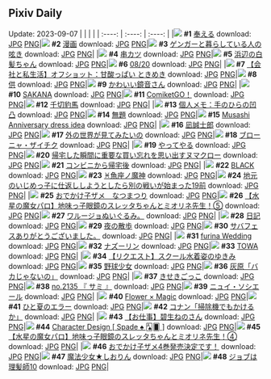 ## Pixiv Daily
Update: 2023-09-07
|      |      |      |
| :----: | :----: | :----: |
|![](https://pixiv.microyu.workers.dev/c/240x480/img-master/img/2023/09/06/00/46/45/111480211_p0_master1200.jpg) **#1** [奉える](https://www.pixiv.net/artworks/111480211) download: [JPG](https://pixiv.microyu.workers.dev/img-original/img/2023/09/06/00/46/45/111480211_p0.jpg) [PNG](https://pixiv.microyu.workers.dev/img-original/img/2023/09/06/00/46/45/111480211_p0.png)|![](https://pixiv.microyu.workers.dev/c/240x480/img-master/img/2023/09/05/06/00/02/111458191_p0_master1200.jpg) **#2** [漫画](https://www.pixiv.net/artworks/111458191) download: [JPG](https://pixiv.microyu.workers.dev/img-original/img/2023/09/05/06/00/02/111458191_p0.jpg) [PNG](https://pixiv.microyu.workers.dev/img-original/img/2023/09/05/06/00/02/111458191_p0.png)|![](https://pixiv.microyu.workers.dev/c/240x480/img-master/img/2023/09/05/16/32/03/111466665_p0_master1200.jpg) **#3** [ゲンガーと暮らしている人の呟き](https://www.pixiv.net/artworks/111466665) download: [JPG](https://pixiv.microyu.workers.dev/img-original/img/2023/09/05/16/32/03/111466665_p0.jpg) [PNG](https://pixiv.microyu.workers.dev/img-original/img/2023/09/05/16/32/03/111466665_p0.png)|
|![](https://pixiv.microyu.workers.dev/c/240x480/img-master/img/2023/09/05/20/30/00/111471947_p0_master1200.jpg) **#4** [串カツ](https://www.pixiv.net/artworks/111471947) download: [JPG](https://pixiv.microyu.workers.dev/img-original/img/2023/09/05/20/30/00/111471947_p0.jpg) [PNG](https://pixiv.microyu.workers.dev/img-original/img/2023/09/05/20/30/00/111471947_p0.png)|![](https://pixiv.microyu.workers.dev/c/240x480/img-master/img/2023/09/05/00/00/22/111452411_p0_master1200.jpg) **#5** [浜辺の白髪ちゃん](https://www.pixiv.net/artworks/111452411) download: [JPG](https://pixiv.microyu.workers.dev/img-original/img/2023/09/05/00/00/22/111452411_p0.jpg) [PNG](https://pixiv.microyu.workers.dev/img-original/img/2023/09/05/00/00/22/111452411_p0.png)|![](https://pixiv.microyu.workers.dev/c/240x480/img-master/img/2023/09/05/19/28/25/111470340_p0_master1200.jpg) **#6** [08/20](https://www.pixiv.net/artworks/111470340) download: [JPG](https://pixiv.microyu.workers.dev/img-original/img/2023/09/05/19/28/25/111470340_p0.jpg) [PNG](https://pixiv.microyu.workers.dev/img-original/img/2023/09/05/19/28/25/111470340_p0.png)|
|![](https://pixiv.microyu.workers.dev/c/240x480/img-master/img/2023/09/05/12/08/51/111462885_p0_master1200.jpg) **#7** [【会社と私生活】オフショット：甘酸っぱい ときめき](https://www.pixiv.net/artworks/111462885) download: [JPG](https://pixiv.microyu.workers.dev/img-original/img/2023/09/05/12/08/51/111462885_p0.jpg) [PNG](https://pixiv.microyu.workers.dev/img-original/img/2023/09/05/12/08/51/111462885_p0.png)|![](https://pixiv.microyu.workers.dev/c/240x480/img-master/img/2023/09/06/00/00/42/111478538_p0_master1200.jpg) **#8** [供](https://www.pixiv.net/artworks/111478538) download: [JPG](https://pixiv.microyu.workers.dev/img-original/img/2023/09/06/00/00/42/111478538_p0.jpg) [PNG](https://pixiv.microyu.workers.dev/img-original/img/2023/09/06/00/00/42/111478538_p0.png)|![](https://pixiv.microyu.workers.dev/c/240x480/img-master/img/2023/09/06/19/13/23/111495860_p0_master1200.jpg) **#9** [かわいい鏡音さん](https://www.pixiv.net/artworks/111495860) download: [JPG](https://pixiv.microyu.workers.dev/img-original/img/2023/09/06/19/13/23/111495860_p0.jpg) [PNG](https://pixiv.microyu.workers.dev/img-original/img/2023/09/06/19/13/23/111495860_p0.png)|
|![](https://pixiv.microyu.workers.dev/c/240x480/img-master/img/2023/09/05/19/30/26/111470411_p0_master1200.jpg) **#10** [SAKANA](https://www.pixiv.net/artworks/111470411) download: [JPG](https://pixiv.microyu.workers.dev/img-original/img/2023/09/05/19/30/26/111470411_p0.jpg) [PNG](https://pixiv.microyu.workers.dev/img-original/img/2023/09/05/19/30/26/111470411_p0.png)|![](https://pixiv.microyu.workers.dev/c/240x480/img-master/img/2023/09/05/18/57/41/111469544_p0_master1200.jpg) **#11** [ComiketGO！](https://www.pixiv.net/artworks/111469544) download: [JPG](https://pixiv.microyu.workers.dev/img-original/img/2023/09/05/18/57/41/111469544_p0.jpg) [PNG](https://pixiv.microyu.workers.dev/img-original/img/2023/09/05/18/57/41/111469544_p0.png)|![](https://pixiv.microyu.workers.dev/c/240x480/img-master/img/2023/09/06/00/00/34/111478516_p0_master1200.jpg) **#12** [千切豹馬](https://www.pixiv.net/artworks/111478516) download: [JPG](https://pixiv.microyu.workers.dev/img-original/img/2023/09/06/00/00/34/111478516_p0.jpg) [PNG](https://pixiv.microyu.workers.dev/img-original/img/2023/09/06/00/00/34/111478516_p0.png)|
|![](https://pixiv.microyu.workers.dev/c/240x480/img-master/img/2023/09/05/07/00/07/111458954_p0_master1200.jpg) **#13** [個人メモ：手のひらの凹凸](https://www.pixiv.net/artworks/111458954) download: [JPG](https://pixiv.microyu.workers.dev/img-original/img/2023/09/05/07/00/07/111458954_p0.jpg) [PNG](https://pixiv.microyu.workers.dev/img-original/img/2023/09/05/07/00/07/111458954_p0.png)|![](https://pixiv.microyu.workers.dev/c/240x480/img-master/img/2023/09/05/19/27/04/111470299_p0_master1200.jpg) **#14** [無題](https://www.pixiv.net/artworks/111470299) download: [JPG](https://pixiv.microyu.workers.dev/img-original/img/2023/09/05/19/27/04/111470299_p0.jpg) [PNG](https://pixiv.microyu.workers.dev/img-original/img/2023/09/05/19/27/04/111470299_p0.png)|![](https://pixiv.microyu.workers.dev/c/240x480/img-master/img/2023/09/05/06/36/27/111458644_p0_master1200.jpg) **#15** [Musashi Anniversary dress idea](https://www.pixiv.net/artworks/111458644) download: [JPG](https://pixiv.microyu.workers.dev/img-original/img/2023/09/05/06/36/27/111458644_p0.jpg) [PNG](https://pixiv.microyu.workers.dev/img-original/img/2023/09/05/06/36/27/111458644_p0.png)|
|![](https://pixiv.microyu.workers.dev/c/240x480/img-master/img/2023/09/06/00/00/32/111478508_p0_master1200.jpg) **#16** [凪誠士郎](https://www.pixiv.net/artworks/111478508) download: [JPG](https://pixiv.microyu.workers.dev/img-original/img/2023/09/06/00/00/32/111478508_p0.jpg) [PNG](https://pixiv.microyu.workers.dev/img-original/img/2023/09/06/00/00/32/111478508_p0.png)|![](https://pixiv.microyu.workers.dev/c/240x480/img-master/img/2023/09/05/00/00/40/111452464_p0_master1200.jpg) **#17** [外の世界が見てみたいの](https://www.pixiv.net/artworks/111452464) download: [JPG](https://pixiv.microyu.workers.dev/img-original/img/2023/09/05/00/00/40/111452464_p0.jpg) [PNG](https://pixiv.microyu.workers.dev/img-original/img/2023/09/05/00/00/40/111452464_p0.png)|![](https://pixiv.microyu.workers.dev/c/240x480/img-master/img/2023/09/06/00/30/16/111479729_p0_master1200.jpg) **#18** [ブローニャ・ザイチク](https://www.pixiv.net/artworks/111479729) download: [JPG](https://pixiv.microyu.workers.dev/img-original/img/2023/09/06/00/30/16/111479729_p0.jpg) [PNG](https://pixiv.microyu.workers.dev/img-original/img/2023/09/06/00/30/16/111479729_p0.png)|
|![](https://pixiv.microyu.workers.dev/c/240x480/img-master/img/2023/09/05/19/06/55/111469855_p0_master1200.jpg) **#19** [やってやる](https://www.pixiv.net/artworks/111469855) download: [JPG](https://pixiv.microyu.workers.dev/img-original/img/2023/09/05/19/06/55/111469855_p0.jpg) [PNG](https://pixiv.microyu.workers.dev/img-original/img/2023/09/05/19/06/55/111469855_p0.png)|![](https://pixiv.microyu.workers.dev/c/240x480/img-master/img/2023/09/05/02/28/29/111456062_p0_master1200.jpg) **#20** [帰宅した瞬間に重要な買い忘れを思い出すヌマクロー](https://www.pixiv.net/artworks/111456062) download: [JPG](https://pixiv.microyu.workers.dev/img-original/img/2023/09/05/02/28/29/111456062_p0.jpg) [PNG](https://pixiv.microyu.workers.dev/img-original/img/2023/09/05/02/28/29/111456062_p0.png)|![](https://pixiv.microyu.workers.dev/c/240x480/img-master/img/2023/09/05/15/13/20/111465476_p0_master1200.jpg) **#21** [コンビニから帰宅後](https://www.pixiv.net/artworks/111465476) download: [JPG](https://pixiv.microyu.workers.dev/img-original/img/2023/09/05/15/13/20/111465476_p0.jpg) [PNG](https://pixiv.microyu.workers.dev/img-original/img/2023/09/05/15/13/20/111465476_p0.png)|
|![](https://pixiv.microyu.workers.dev/c/240x480/img-master/img/2023/09/06/00/00/29/111478499_p0_master1200.jpg) **#22** [BLACK](https://www.pixiv.net/artworks/111478499) download: [JPG](https://pixiv.microyu.workers.dev/img-original/img/2023/09/06/00/00/29/111478499_p0.jpg) [PNG](https://pixiv.microyu.workers.dev/img-original/img/2023/09/06/00/00/29/111478499_p0.png)|![](https://pixiv.microyu.workers.dev/c/240x480/img-master/img/2023/09/06/00/00/48/111478556_p0_master1200.jpg) **#23** [♓魚座ノ魔神](https://www.pixiv.net/artworks/111478556) download: [JPG](https://pixiv.microyu.workers.dev/img-original/img/2023/09/06/00/00/48/111478556_p0.jpg) [PNG](https://pixiv.microyu.workers.dev/img-original/img/2023/09/06/00/00/48/111478556_p0.png)|![](https://pixiv.microyu.workers.dev/c/240x480/img-master/img/2023/09/05/11/04/14/111461950_p0_master1200.jpg) **#24** [地元のいじめっ子に仕返ししようとしたら別の戦いが始まった19前](https://www.pixiv.net/artworks/111461950) download: [JPG](https://pixiv.microyu.workers.dev/img-original/img/2023/09/05/11/04/14/111461950_p0.jpg) [PNG](https://pixiv.microyu.workers.dev/img-original/img/2023/09/05/11/04/14/111461950_p0.png)|
|![](https://pixiv.microyu.workers.dev/c/240x480/img-master/img/2023/09/05/20/33/49/111472062_p0_master1200.jpg) **#25** [おでかけ子ザメ　なつまつり](https://www.pixiv.net/artworks/111472062) download: [JPG](https://pixiv.microyu.workers.dev/img-original/img/2023/09/05/20/33/49/111472062_p0.jpg) [PNG](https://pixiv.microyu.workers.dev/img-original/img/2023/09/05/20/33/49/111472062_p0.png)|![](https://pixiv.microyu.workers.dev/c/240x480/img-master/img/2023/09/06/00/10/23/111479097_p0_master1200.jpg) **#26** [【水星の魔女パロ】地味っ子眼鏡のスレッタちゃんとミオリネ先生！⑤](https://www.pixiv.net/artworks/111479097) download: [JPG](https://pixiv.microyu.workers.dev/img-original/img/2023/09/06/00/10/23/111479097_p0.jpg) [PNG](https://pixiv.microyu.workers.dev/img-original/img/2023/09/06/00/10/23/111479097_p0.png)|![](https://pixiv.microyu.workers.dev/c/240x480/img-master/img/2023/09/06/03/21/26/111481183_p0_master1200.jpg) **#27** [ワルージョぬいぐるみ。](https://www.pixiv.net/artworks/111481183) download: [JPG](https://pixiv.microyu.workers.dev/img-original/img/2023/09/06/03/21/26/111481183_p0.jpg) [PNG](https://pixiv.microyu.workers.dev/img-original/img/2023/09/06/03/21/26/111481183_p0.png)|
|![](https://pixiv.microyu.workers.dev/c/240x480/img-master/img/2023/09/05/10/26/09/111461442_p0_master1200.jpg) **#28** [日記](https://www.pixiv.net/artworks/111461442) download: [JPG](https://pixiv.microyu.workers.dev/img-original/img/2023/09/05/10/26/09/111461442_p0.jpg) [PNG](https://pixiv.microyu.workers.dev/img-original/img/2023/09/05/10/26/09/111461442_p0.png)|![](https://pixiv.microyu.workers.dev/c/240x480/img-master/img/2023/09/06/00/54/19/111480399_p0_master1200.jpg) **#29** [夜の散歩](https://www.pixiv.net/artworks/111480399) download: [JPG](https://pixiv.microyu.workers.dev/img-original/img/2023/09/06/00/54/19/111480399_p0.jpg) [PNG](https://pixiv.microyu.workers.dev/img-original/img/2023/09/06/00/54/19/111480399_p0.png)|![](https://pixiv.microyu.workers.dev/c/240x480/img-master/img/2023/09/05/21/30/09/111473702_p0_master1200.jpg) **#30** [サバフェスありがとうございました。](https://www.pixiv.net/artworks/111473702) download: [JPG](https://pixiv.microyu.workers.dev/img-original/img/2023/09/05/21/30/09/111473702_p0.jpg) [PNG](https://pixiv.microyu.workers.dev/img-original/img/2023/09/05/21/30/09/111473702_p0.png)|
|![](https://pixiv.microyu.workers.dev/c/240x480/img-master/img/2023/09/05/00/00/49/111452492_p0_master1200.jpg) **#31** [furina Wedding](https://www.pixiv.net/artworks/111452492) download: [JPG](https://pixiv.microyu.workers.dev/img-original/img/2023/09/05/00/00/49/111452492_p0.jpg) [PNG](https://pixiv.microyu.workers.dev/img-original/img/2023/09/05/00/00/49/111452492_p0.png)|![](https://pixiv.microyu.workers.dev/c/240x480/img-master/img/2023/09/05/00/07/56/111452887_p0_master1200.jpg) **#32** [ナズーリン](https://www.pixiv.net/artworks/111452887) download: [JPG](https://pixiv.microyu.workers.dev/img-original/img/2023/09/05/00/07/56/111452887_p0.jpg) [PNG](https://pixiv.microyu.workers.dev/img-original/img/2023/09/05/00/07/56/111452887_p0.png)|![](https://pixiv.microyu.workers.dev/c/240x480/img-master/img/2023/09/05/00/00/32/111452440_p0_master1200.jpg) **#33** [TOWA](https://www.pixiv.net/artworks/111452440) download: [JPG](https://pixiv.microyu.workers.dev/img-original/img/2023/09/05/00/00/32/111452440_p0.jpg) [PNG](https://pixiv.microyu.workers.dev/img-original/img/2023/09/05/00/00/32/111452440_p0.png)|
|![](https://pixiv.microyu.workers.dev/c/240x480/img-master/img/2023/09/05/13/12/36/111463878_p0_master1200.jpg) **#34** [【リクエスト】スクール水着姿のゆきみ](https://www.pixiv.net/artworks/111463878) download: [JPG](https://pixiv.microyu.workers.dev/img-original/img/2023/09/05/13/12/36/111463878_p0.jpg) [PNG](https://pixiv.microyu.workers.dev/img-original/img/2023/09/05/13/12/36/111463878_p0.png)|![](https://pixiv.microyu.workers.dev/c/240x480/img-master/img/2023/09/05/00/48/54/111453525_p0_master1200.jpg) **#35** [野球少女](https://www.pixiv.net/artworks/111453525) download: [JPG](https://pixiv.microyu.workers.dev/img-original/img/2023/09/05/00/48/54/111453525_p0.jpg) [PNG](https://pixiv.microyu.workers.dev/img-original/img/2023/09/05/00/48/54/111453525_p0.png)|![](https://pixiv.microyu.workers.dev/c/240x480/img-master/img/2023/09/05/18/14/11/111468588_p0_master1200.jpg) **#36** [灰原「バカじゃないの」](https://www.pixiv.net/artworks/111468588) download: [JPG](https://pixiv.microyu.workers.dev/img-original/img/2023/09/05/18/14/11/111468588_p0.jpg) [PNG](https://pixiv.microyu.workers.dev/img-original/img/2023/09/05/18/14/11/111468588_p0.png)|
|![](https://pixiv.microyu.workers.dev/c/240x480/img-master/img/2023/09/05/08/28/19/111460037_p0_master1200.jpg) **#37** [きせきごっこ](https://www.pixiv.net/artworks/111460037) download: [JPG](https://pixiv.microyu.workers.dev/img-original/img/2023/09/05/08/28/19/111460037_p0.jpg) [PNG](https://pixiv.microyu.workers.dev/img-original/img/2023/09/05/08/28/19/111460037_p0.png)|![](https://pixiv.microyu.workers.dev/c/240x480/img-master/img/2023/09/05/12/18/47/111463047_p0_master1200.jpg) **#38** [no.2135 『 サミ 』](https://www.pixiv.net/artworks/111463047) download: [JPG](https://pixiv.microyu.workers.dev/img-original/img/2023/09/05/12/18/47/111463047_p0.jpg) [PNG](https://pixiv.microyu.workers.dev/img-original/img/2023/09/05/12/18/47/111463047_p0.png)|![](https://pixiv.microyu.workers.dev/c/240x480/img-master/img/2023/09/05/13/21/05/111463990_p0_master1200.jpg) **#39** [ニュイ・ソシエール](https://www.pixiv.net/artworks/111463990) download: [JPG](https://pixiv.microyu.workers.dev/img-original/img/2023/09/05/13/21/05/111463990_p0.jpg) [PNG](https://pixiv.microyu.workers.dev/img-original/img/2023/09/05/13/21/05/111463990_p0.png)|
|![](https://pixiv.microyu.workers.dev/c/240x480/img-master/img/2023/09/05/00/17/46/111453214_p0_master1200.jpg) **#40** [Flower × Magic](https://www.pixiv.net/artworks/111453214) download: [JPG](https://pixiv.microyu.workers.dev/img-original/img/2023/09/05/00/17/46/111453214_p0.jpg) [PNG](https://pixiv.microyu.workers.dev/img-original/img/2023/09/05/00/17/46/111453214_p0.png)|![](https://pixiv.microyu.workers.dev/c/240x480/img-master/img/2023/09/06/00/02/30/111478732_p0_master1200.jpg) **#41** [ひと夏のエラー](https://www.pixiv.net/artworks/111478732) download: [JPG](https://pixiv.microyu.workers.dev/img-original/img/2023/09/06/00/02/30/111478732_p0.jpg) [PNG](https://pixiv.microyu.workers.dev/img-original/img/2023/09/06/00/02/30/111478732_p0.png)|![](https://pixiv.microyu.workers.dev/c/240x480/img-master/img/2023/09/06/17/47/22/111493890_p0_master1200.jpg) **#42** [コナン「掃除機でもかけるか」](https://www.pixiv.net/artworks/111493890) download: [JPG](https://pixiv.microyu.workers.dev/img-original/img/2023/09/06/17/47/22/111493890_p0.jpg) [PNG](https://pixiv.microyu.workers.dev/img-original/img/2023/09/06/17/47/22/111493890_p0.png)|
|![](https://pixiv.microyu.workers.dev/c/240x480/img-master/img/2023/09/05/17/26/32/111467592_p0_master1200.jpg) **#43** [【お仕事】碧生ねのさん](https://www.pixiv.net/artworks/111467592) download: [JPG](https://pixiv.microyu.workers.dev/img-original/img/2023/09/05/17/26/32/111467592_p0.jpg) [PNG](https://pixiv.microyu.workers.dev/img-original/img/2023/09/05/17/26/32/111467592_p0.png)|![](https://pixiv.microyu.workers.dev/c/240x480/img-master/img/2023/09/05/20/24/18/111471806_p0_master1200.jpg) **#44** [Character Design [ Spade ♠︎ 🂡🂠 ]](https://www.pixiv.net/artworks/111471806) download: [JPG](https://pixiv.microyu.workers.dev/img-original/img/2023/09/05/20/24/18/111471806_p0.jpg) [PNG](https://pixiv.microyu.workers.dev/img-original/img/2023/09/05/20/24/18/111471806_p0.png)|![](https://pixiv.microyu.workers.dev/c/240x480/img-master/img/2023/09/05/12/29/57/111463222_p0_master1200.jpg) **#45** [【水星の魔女パロ】地味っ子眼鏡のスレッタちゃんとミオリネ先生！④](https://www.pixiv.net/artworks/111463222) download: [JPG](https://pixiv.microyu.workers.dev/img-original/img/2023/09/05/12/29/57/111463222_p0.jpg) [PNG](https://pixiv.microyu.workers.dev/img-original/img/2023/09/05/12/29/57/111463222_p0.png)|
|![](https://pixiv.microyu.workers.dev/c/240x480/img-master/img/2023/09/05/20/36/15/111472121_p0_master1200.jpg) **#46** [おでかけ子ザメ4巻発売決定です！](https://www.pixiv.net/artworks/111472121) download: [JPG](https://pixiv.microyu.workers.dev/img-original/img/2023/09/05/20/36/15/111472121_p0.jpg) [PNG](https://pixiv.microyu.workers.dev/img-original/img/2023/09/05/20/36/15/111472121_p0.png)|![](https://pixiv.microyu.workers.dev/c/240x480/img-master/img/2023/09/06/17/40/21/111493778_p0_master1200.jpg) **#47** [魔法少女★しおりん](https://www.pixiv.net/artworks/111493778) download: [JPG](https://pixiv.microyu.workers.dev/img-original/img/2023/09/06/17/40/21/111493778_p0.jpg) [PNG](https://pixiv.microyu.workers.dev/img-original/img/2023/09/06/17/40/21/111493778_p0.png)|![](https://pixiv.microyu.workers.dev/c/240x480/img-master/img/2023/09/05/12/28/25/111463204_p0_master1200.jpg) **#48** [ジョブは理髪師10](https://www.pixiv.net/artworks/111463204) download: [JPG](https://pixiv.microyu.workers.dev/img-original/img/2023/09/05/12/28/25/111463204_p0.jpg) [PNG](https://pixiv.microyu.workers.dev/img-original/img/2023/09/05/12/28/25/111463204_p0.png)|
